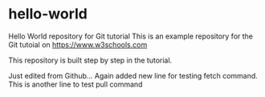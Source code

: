 # hello-world
Hello World repository for Git tutorial
This is an example repository for the Git tutoial on https://www.w3schools.com

This repository is built step by step in the tutorial.


Just edited from Github...
Again added new line for testing fetch command.
This is another line to test pull command
